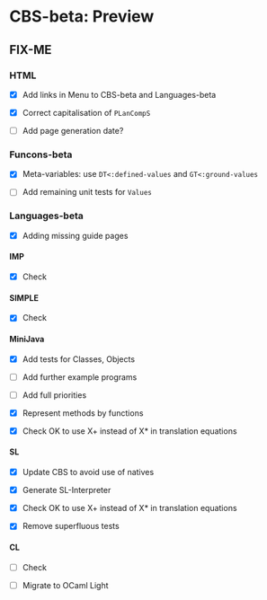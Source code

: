 CBS-beta: Preview
=================

FIX-ME
------

### HTML

- [X] Add links in Menu to CBS-beta and Languages-beta

- [X] Correct capitalisation of `PLanCompS`

- [ ] Add page generation date?

### Funcons-beta

- [X] Meta-variables: use `DT<:defined-values` and `GT<:ground-values`

- [ ] Add remaining unit tests for `Values`

### Languages-beta

- [X] Adding missing guide pages

#### IMP

- [X] Check

#### SIMPLE

- [X] Check

#### MiniJava

- [X] Add tests for Classes, Objects

- [ ] Add further example programs

- [ ] Add full priorities

- [X] Represent methods by functions

- [X] Check OK to use X+ instead of X* in translation equations

#### SL

- [X] Update CBS to avoid use of natives

- [X] Generate SL-Interpreter

- [X] Check OK to use X+ instead of X* in translation equations

- [X] Remove superfluous tests

#### CL

- [ ] Check

- [ ] Migrate to OCaml Light

